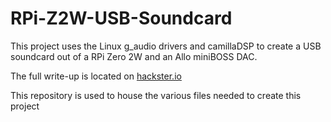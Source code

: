 # RPi-Z2W-USB-Soundcard
This project uses the Linux g_audio drivers and camillaDSP to create a USB soundcard out of a RPi Zero 2W and an Allo miniBOSS DAC.

The full write-up is located on [hackster.io](https://www.hackster.io/masonrf/rpi-z2w-usb-soundcard-78e757)

This repository is used to house the various files needed to create this project
